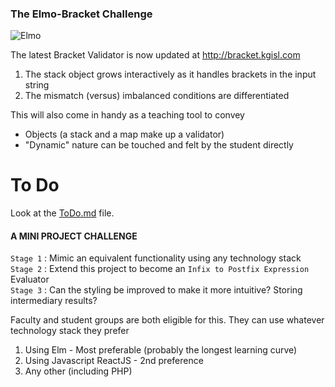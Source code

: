 ### The Elmo-Bracket Challenge 
![Elmo](https://s-media-cache-ak0.pinimg.com/736x/e2/1e/1a/e21e1aae68defaefe5d35216740586df.jpg) 

The latest Bracket Validator is now updated at http://bracket.kgisl.com 

1. The stack object grows interactively as it handles brackets in the input string
2. The mismatch (versus) imbalanced conditions are differentiated 

This will also come in handy as a teaching tool to convey 
  - Objects (a stack and a map make up a validator)
  - "Dynamic" nature can be touched and felt by the student directly

# To Do 
Look at the [ToDo.md](ToDo.md) file.

#### A MINI PROJECT CHALLENGE
`Stage 1` : Mimic an equivalent functionality using any technology stack   
`Stage 2` : Extend this project to become an `Infix to Postfix Expression` Evaluator    
`Stage 3` : Can the styling be improved to make it more intuitive? Storing intermediary results?  

Faculty and student groups are both eligible for this. They can use whatever technology stack they prefer  

1. Using Elm - Most preferable (probably the longest learning curve)
2. Using Javascript ReactJS - 2nd preference
3. Any other (including PHP) 
